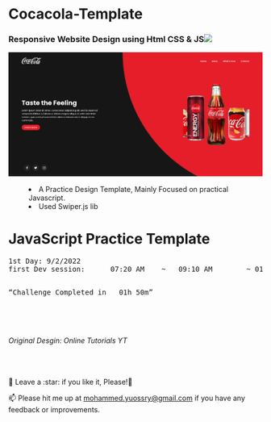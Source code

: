 # Cocacola-Template

<h3>Responsive Website Design using Html CSS &amp; JS<img src="https://media.giphy.com/media/ZZI0OS9dSMXKTcqA8p/giphy.gif" width="30px" style="max-width: 100%;"></h3>

![Preview page](head.jpg)

<menu>
  <li>A Practice Design Template, Mainly Focused on practical Javascript.</li>
  <li>Used Swiper.js lib</li>
</menu>

# JavaScript Practice Template

<pre>
1st Day: 9/2/2022
first Dev session:      07:20 AM    ~   09:10 AM        ~ 01h 50m

</pre>

<pre><q>Challenge Completed in   01h 50m</q></pre>

<br>
<br>
<br>

<em>Original Desgin: Online Tutorials YT</em>

<br>
<br>
<br>
🍬 Leave a :star:&nbsp;if you like it, Please!🤩

<br>

📫 Please hit me up at mohammed.yuossry@gmail.com if you have any feedback or improvements.
